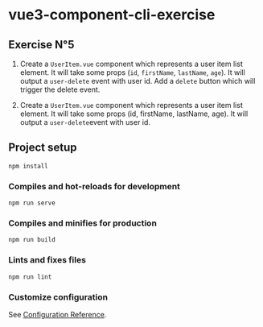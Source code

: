 # vue3-component-cli-exercise

## Exercise N°5


1. Create a `UserItem.vue` component which represents a user item list element. 
It will take some props (`id`, `firstName`, `lastName`, `age`). 
It will output a `user-delete` event with user id.
Add a `delete` button which will trigger the delete event.


2. Create a `UserItem.vue` component which represents a user item list element. 
It will take some props (id, firstName, lastName, age). 
It will output a `user-delete`event with user id.


## Project setup
```
npm install
```

### Compiles and hot-reloads for development
```
npm run serve
```

### Compiles and minifies for production
```
npm run build
```

### Lints and fixes files
```
npm run lint
```

### Customize configuration
See [Configuration Reference](https://cli.vuejs.org/config/).
